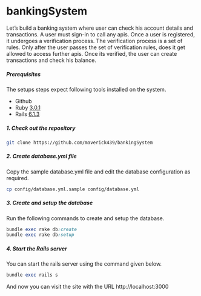 # bankingSystem

Let’s build a banking system where user can check his account details and transactions.
A user must sign-in to call any apis. Once a user is registered, it undergoes a verification process.
The verification process is a set of rules. Only after the user passes the set of verification rules,
does it get allowed to access further apis.
Once its verified, the user can create transactions and check his balance.

##### Prerequisites

The setups steps expect following tools installed on the system.

- Github
- Ruby [3.0.1](https://github.com/organization/project-name/blob/master/.ruby-version#L1)
- Rails [6.1.3](https://github.com/organization/project-name/blob/master/Gemfile#L12)

##### 1. Check out the repository

```bash
git clone https://github.com/maverick439/bankingSystem
```

##### 2. Create database.yml file

Copy the sample database.yml file and edit the database configuration as required.

```bash
cp config/database.yml.sample config/database.yml
```

##### 3. Create and setup the database

Run the following commands to create and setup the database.

```ruby
bundle exec rake db:create
bundle exec rake db:setup
```

##### 4. Start the Rails server

You can start the rails server using the command given below.

```ruby
bundle exec rails s
```

And now you can visit the site with the URL http://localhost:3000

